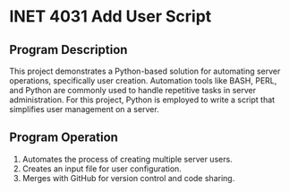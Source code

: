 # INET 4031 Add User Script

## Program Description
This project demonstrates a Python-based solution for automating server operations, specifically user creation. Automation tools like BASH, PERL, and Python are commonly used to handle repetitive tasks in server administration. For this project, Python is employed to write a script that simplifies user management on a server.

## Program Operation

1. Automates the process of creating multiple server users.
2. Creates an input file for user configuration.
3. Merges with GitHub for version control and code sharing.


